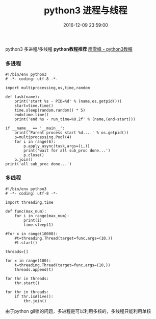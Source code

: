﻿---
title: python3 进程与线程
date: 2016-12-09 23:59:00
categories:
- python
tags:
- python
keywords: python3多线程多进程
---

> 
python3 多进程/多线程
**python教程推荐** [廖雪峰 - python3教程](http://www.liaoxuefeng.com/wiki/0014316089557264a6b348958f449949df42a6d3a2e542c000)

<!-- more -->

### 多进程
<pre><code class="language-python line-numbers">#!/bin/env python3
# -*- coding: utf-8 -*-

import multiprocessing,os,time,random

def task(name):
    print('start %s - PID=%d' % (name,os.getpid()))
    start=time.time()
    time.sleep(random.random() * 5)
    end=time.time()
    print('end %s - run_time=%0.2f' % (name,(end-start)))

if __name__ == '__main__':
    print('Parent process start %d....' % os.getpid())
    p=multiprocessing.Pool(4)
    for i in range(6):
        p.apply_async(task,args=(i,))
        print('wait for all sub_proc done...')
        p.close()
    p.join()
print('all sub_proc done...')
</code></pre>

### 多线程
<pre><code class="language-python line-numbers">#!/bin/env python3
# -*- coding: utf-8 -*-

import threading,time

def func(max_num):
    for i in range(max_num):
        print(i)
        time.sleep(1)

#for x in range(10000):
    #t=threading.Thread(target=func,args=(10,))
    #t.start()

threads=[]

for x in range(100):
    t=threading.Thread(target=func,args=(10,))
    threads.append(t)

for thr in threads:
    thr.start()

for thr in threads:
    if thr.isAlive():
        thr.join()
</code></pre>

> 
由于python gil锁的问题，多进程是可以利用多核的，多线程只能利用单核
